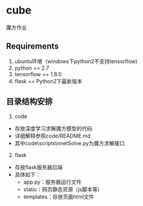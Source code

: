 # cube
魔方作业
## Requirements
1. ubuntu环境（windows下python2不支持tensorflow)
2. python == 2.7
3. tensorflow == 1.8.0
4. flask == Python2下最新版本

## 目录结构安排
1. code
  - 存放深度学习求解魔方模型的代码
  - 详细解释参照code/README.md
  - 其中code\scripts\nnetSolve.py为魔方求解接口
2. flask
  - 存放flask服务器后端
  - 具体如下：
    - app.py：服务器运行文件
    - static：网页静态资源（js脚本等）
    - templates：存放页面html文件

